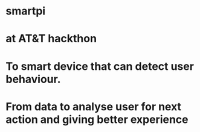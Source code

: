 # smartpi
# at AT&T hackthon
# To smart device that can detect user behaviour.
# From data to analyse user for next action and giving better experience
